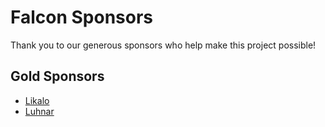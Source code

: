# Falcon Sponsors

Thank you to our generous sponsors who help make this project possible!

## Gold Sponsors

* [Likalo](https://www.likalo.com/)
* [Luhnar](https://www.luhnar.com/)